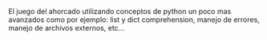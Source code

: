 El juego del ahorcado utilizando conceptos de python un poco
mas avanzados como por ejemplo: list y dict comprehension,
manejo de errores, manejo de archivos externos, etc...
